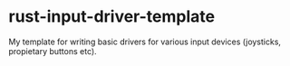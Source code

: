 # rust-input-driver-template
My template for writing basic drivers for various input devices (joysticks, propietary buttons etc).
